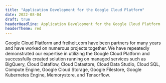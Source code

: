 ```yaml
---
title: "Application Development for the Google Cloud Platform"
date: 2022-08-04
draft: true
headerHeadline: Application Development for the Google Cloud Platform
headerTheme: red
---
```


Google Cloud Platform and freiheit.com have been partners for many years and have worked on numerous projects together. We have repeatedly demonstrated our expertise in utilizing the Google Cloud Platform and successfully created solution running on managed services such as BigQuery, Cloud Dataflow, Cloud Datastore, Cloud Data Studio, Cloud SQL, Compute Engine, Google Cloud Storage, Google Filestore, Google Kubernetes Engine, Memorystore, and Tensorflow.